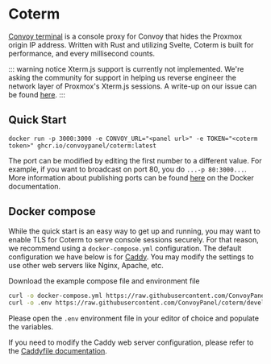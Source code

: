 # Coterm

[Convoy terminal](https://github.com/ConvoyPanel/coterm) is a console proxy for Convoy that hides the Proxmox origin IP
address. Written with Rust and utilizing Svelte, Coterm is built for performance, and every millisecond counts.

::: warning notice
Xterm.js support is currently not implemented. We're asking the community for support in helping us reverse engineer the network layer of Proxmox's Xterm.js sessions. A write-up on our issue can be found [here](https://forum.proxmox.com/threads/cannot-proxy-xterm-js-traffic.137831/).
:::

## Quick Start

```
docker run -p 3000:3000 -e CONVOY_URL="<panel url>" -e TOKEN="<coterm token>" ghcr.io/convoypanel/coterm:latest
```

The port can be modified by editing the first number to a different value. For example, if you want to broadcast on port
80, you do `...-p 80:3000...`. More information about publishing ports can be
found [here](https://docs.docker.com/network/#published-ports) on the Docker documentation.

## Docker compose

While the quick start is an easy way to get up and running, you may want to enable TLS for Coterm to serve console
sessions securely. For that reason, we recommend using a `docker-compose.yml` configuration. The default configuration
we have below is for [Caddy](https://caddyserver.com/). You may modify the settings to use other web servers like Nginx,
Apache, etc.

Download the example compose file and environment file

```sh
curl -o docker-compose.yml https://raw.githubusercontent.com/ConvoyPanel/coterm/develop/docker-compose.example.yml
curl -o .env https://raw.githubusercontent.com/ConvoyPanel/coterm/develop/.env.docker.example
```

Please open the `.env` environment file in your editor of choice and populate the variables.

If you need to modify the Caddy web server configuration, please refer to
the [Caddyfile documentation](https://caddyserver.com/docs/caddyfile).

